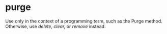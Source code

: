 # purge

Use only in the context of a programming term, such as the Purge method. Otherwise, use *delete,* *clear,* or *remove* instead. 
